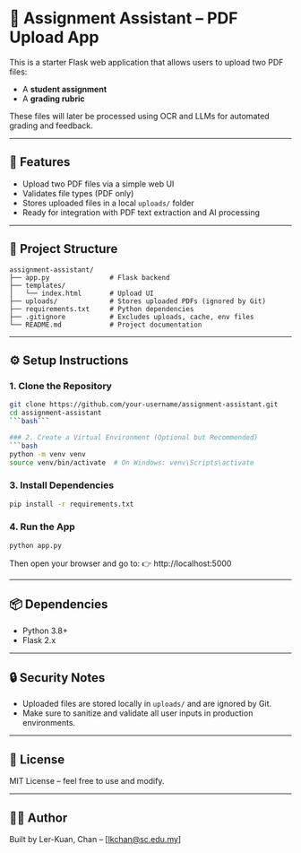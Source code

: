 # 📝 Assignment Assistant – PDF Upload App

This is a starter Flask web application that allows users to upload two PDF files:
- A **student assignment**
- A **grading rubric**

These files will later be processed using OCR and LLMs for automated grading and feedback.

---

## 🚀 Features
- Upload two PDF files via a simple web UI
- Validates file types (PDF only)
- Stores uploaded files in a local `uploads/` folder
- Ready for integration with PDF text extraction and AI processing

---

## 📁 Project Structure
```
assignment-assistant/
├── app.py               # Flask backend
├── templates/
│   └── index.html       # Upload UI
├── uploads/             # Stores uploaded PDFs (ignored by Git)
├── requirements.txt     # Python dependencies
├── .gitignore           # Excludes uploads, cache, env files
└── README.md            # Project documentation
```

---

## ⚙️ Setup Instructions

### 1. Clone the Repository
```bash
git clone https://github.com/your-username/assignment-assistant.git
cd assignment-assistant
```bash```

### 2. Create a Virtual Environment (Optional but Recommended)
```bash
python -m venv venv
source venv/bin/activate  # On Windows: venv\Scripts\activate
```

### 3. Install Dependencies
```bash
pip install -r requirements.txt
```

### 4. Run the App
```bash
python app.py
```

Then open your browser and go to:
👉 http://localhost:5000

---

## 📦 Dependencies
- Python 3.8+
- Flask 2.x

---

## 🔒 Security Notes
- Uploaded files are stored locally in `uploads/` and are ignored by Git.
- Make sure to sanitize and validate all user inputs in production environments.

---

## 📄 License
MIT License – feel free to use and modify.

---

## 🙋‍♂️ Author
Built by Ler-Kuan, Chan – [lkchan@sc.edu.my]
